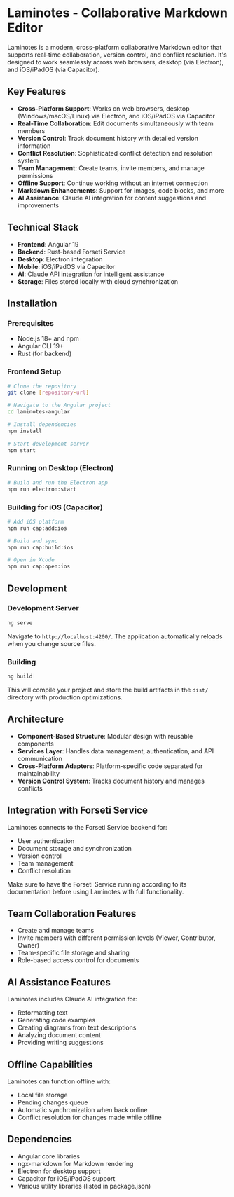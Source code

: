 # Laminotes - Collaborative Markdown Editor

Laminotes is a modern, cross-platform collaborative Markdown editor that supports real-time collaboration, version control, and conflict resolution. It's designed to work seamlessly across web browsers, desktop (via Electron), and iOS/iPadOS (via Capacitor).

## Key Features

- **Cross-Platform Support**: Works on web browsers, desktop (Windows/macOS/Linux) via Electron, and iOS/iPadOS via Capacitor
- **Real-Time Collaboration**: Edit documents simultaneously with team members
- **Version Control**: Track document history with detailed version information
- **Conflict Resolution**: Sophisticated conflict detection and resolution system
- **Team Management**: Create teams, invite members, and manage permissions
- **Offline Support**: Continue working without an internet connection
- **Markdown Enhancements**: Support for images, code blocks, and more
- **AI Assistance**: Claude AI integration for content suggestions and improvements

## Technical Stack

- **Frontend**: Angular 19 
- **Backend**: Rust-based Forseti Service
- **Desktop**: Electron integration
- **Mobile**: iOS/iPadOS via Capacitor
- **AI**: Claude API integration for intelligent assistance
- **Storage**: Files stored locally with cloud synchronization

## Installation

### Prerequisites

- Node.js 18+ and npm
- Angular CLI 19+
- Rust (for backend)

### Frontend Setup

```bash
# Clone the repository
git clone [repository-url]

# Navigate to the Angular project
cd laminotes-angular

# Install dependencies
npm install

# Start development server
npm start
```

### Running on Desktop (Electron)

```bash
# Build and run the Electron app
npm run electron:start
```

### Building for iOS (Capacitor)

```bash
# Add iOS platform
npm run cap:add:ios

# Build and sync
npm run cap:build:ios

# Open in Xcode
npm run cap:open:ios
```

## Development

### Development Server

```bash
ng serve
```

Navigate to `http://localhost:4200/`. The application automatically reloads when you change source files.

### Building

```bash
ng build
```

This will compile your project and store the build artifacts in the `dist/` directory with production optimizations.

## Architecture

- **Component-Based Structure**: Modular design with reusable components
- **Services Layer**: Handles data management, authentication, and API communication
- **Cross-Platform Adapters**: Platform-specific code separated for maintainability
- **Version Control System**: Tracks document history and manages conflicts

## Integration with Forseti Service

Laminotes connects to the Forseti Service backend for:
- User authentication
- Document storage and synchronization
- Version control
- Team management
- Conflict resolution

Make sure to have the Forseti Service running according to its documentation before using Laminotes with full functionality.

## Team Collaboration Features

- Create and manage teams
- Invite members with different permission levels (Viewer, Contributor, Owner)
- Team-specific file storage and sharing
- Role-based access control for documents

## AI Assistance Features

Laminotes includes Claude AI integration for:
- Reformatting text
- Generating code examples
- Creating diagrams from text descriptions
- Analyzing document content
- Providing writing suggestions

## Offline Capabilities

Laminotes can function offline with:
- Local file storage
- Pending changes queue
- Automatic synchronization when back online
- Conflict resolution for changes made while offline

## Dependencies

- Angular core libraries
- ngx-markdown for Markdown rendering
- Electron for desktop support
- Capacitor for iOS/iPadOS support
- Various utility libraries (listed in package.json)